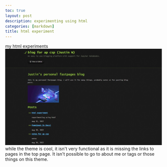 ```yaml
---
toc: true
layout: post
description: experimenting using html
categories: [markdown]
title: html experiment
---
```


my html experiments
![img](images/hackerview.png)
while the theme is cool, it isn't very functional as it is missing the links to pages in the top page. It isn't possible to go to about me or tags or those things on this theme.